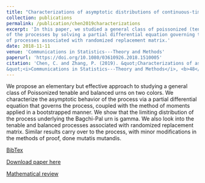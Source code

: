 ```yaml
---
title: "Characterizations of asymptotic distributions of continuous-time Pólya processes"
collection: publications
permalink: /publication/chen2019characterizations
excerpt: 'In this paper, we studied a general class of poissonized (tenable and balanced) urns. We characterized the asymptotic behavior 
of the processes by solving a partial differential equation governing the processes. We also conducted an analogous analysis of a class 
of processes associated with randomized replacement matrix.'
date: 2018-11-11
venue: 'Communications in Statistics---Theory and Methods'
paperurl: 'https://doi.org/10.1080/03610926.2018.1510005'
citation: 'Chen, C. and Zhang, P. (2019). &quot;Characterizations of asymptotic distributions of continuous-time Pólya processes. 
&quot;<i>Communications in Statistics---Theory and Methods</i>, <b>48</b>(21), 5308--5321.'
---
```

We propose an elementary but effective approach to studying a general class of Poissonized tenable and balanced urns on two colors. 
We characterize the asymptotic behavior of the process via a partial differential equation that governs the process, coupled with the 
method of moments applied in a bootstrapped manner. We show that the limiting distribution of the process underlying the Bagchi-Pal urn 
is gamma. We also look into the tenable and balanced processes associated with randomized replacement matrix. Similar results carry over 
to the process, with minor modifications in the methods of proof, done mutatis mutandis.

[BibTex](https://panpanzhang99299.github.io/files/chen2019characterizations.bib)

[Download paper here](https://doi.org/10.1080/03610926.2018.1510005)

[Mathematical review](https://mathscinet.ams.org/mathscinet-getitem?mr=4007715)
